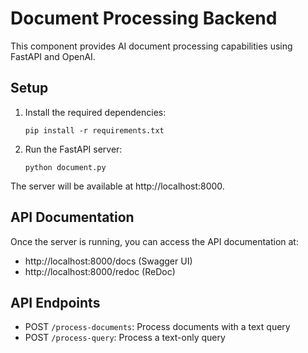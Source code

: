 # Document Processing Backend

This component provides AI document processing capabilities using FastAPI and OpenAI.

## Setup

1. Install the required dependencies:
   ```
   pip install -r requirements.txt
   ```

2. Run the FastAPI server:
   ```
   python document.py
   ```

The server will be available at http://localhost:8000.

## API Documentation

Once the server is running, you can access the API documentation at:
- http://localhost:8000/docs (Swagger UI)
- http://localhost:8000/redoc (ReDoc)

## API Endpoints

- POST `/process-documents`: Process documents with a text query
- POST `/process-query`: Process a text-only query

